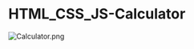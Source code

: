 # HTML_CSS_JS-Calculator
![Calculator.png](https://github.com/HidayahJadaan/HTML_CSS_JS-Calculator/blob/master/output/calculator_.PNG)

